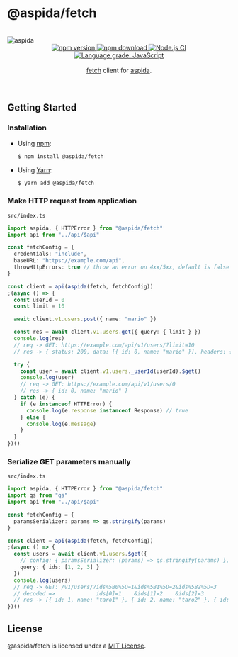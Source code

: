 # @aspida/fetch

<br />
<img src="https://aspida.github.io/aspida/logos/png/logo.png" alt="aspida" title="aspida" />
<div align="center">
  <a href="https://www.npmjs.com/package/@aspida/fetch">
    <img src="https://img.shields.io/npm/v/@aspida/fetch" alt="npm version" />
  </a>
  <a href="https://www.npmjs.com/package/@aspida/fetch">
    <img src="https://img.shields.io/npm/dm/@aspida/fetch" alt="npm download" />
  </a>
  <a href="https://github.com/aspida/aspida/actions?query=workflow%3A%22Node.js+CI%22">
    <img src="https://github.com/aspida/aspida/workflows/Node.js%20CI/badge.svg?branch=master" alt="Node.js CI" />
  </a>
  <a href="https://lgtm.com/projects/g/aspida/aspida/context:javascript">
    <img src="https://img.shields.io/lgtm/grade/javascript/g/aspida/aspida.svg" alt="Language grade: JavaScript" />
  </a>
</div>
<br />
<div align="center"><a href="https://developer.mozilla.org/en-US/docs/Web/API/Fetch_API">fetch</a> client for <a href="https://github.com/aspida/aspida/">aspida</a>.</div>
<br />
<br />

## Getting Started

### Installation

- Using [npm](https://www.npmjs.com/):

  ```sh
  $ npm install @aspida/fetch
  ```

- Using [Yarn](https://yarnpkg.com/):

  ```sh
  $ yarn add @aspida/fetch
  ```

### Make HTTP request from application

`src/index.ts`

```typescript
import aspida, { HTTPError } from "@aspida/fetch"
import api from "../api/$api"

const fetchConfig = {
  credentials: "include",
  baseURL: "https://example.com/api",
  throwHttpErrors: true // throw an error on 4xx/5xx, default is false
}

const client = api(aspida(fetch, fetchConfig))
;(async () => {
  const userId = 0
  const limit = 10

  await client.v1.users.post({ name: "mario" })

  const res = await client.v1.users.get({ query: { limit } })
  console.log(res)
  // req -> GET: https://example.com/api/v1/users/?limit=10
  // res -> { status: 200, data: [{ id: 0, name: "mario" }], headers: {...} }

  try {
    const user = await client.v1.users._userId(userId).$get()
    console.log(user)
    // req -> GET: https://example.com/api/v1/users/0
    // res -> { id: 0, name: "mario" }
  } catch (e) {
    if (e instanceof HTTPError) {
      console.log(e.response instanceof Response) // true
    } else {
      console.log(e.message)
    }
  }
})()
```

### Serialize GET parameters manually

`src/index.ts`

```typescript
import aspida, { HTTPError } from "@aspida/fetch"
import qs from "qs"
import api from "../api/$api"

const fetchConfig = {
  paramsSerializer: params => qs.stringify(params)
}

const client = api(aspida(fetch, fetchConfig))
;(async () => {
  const users = await client.v1.users.$get({
    // config: { paramsSerializer: (params) => qs.stringify(params) },
    query: { ids: [1, 2, 3] }
  })
  console.log(users)
  // req -> GET: /v1/users/?ids%5B0%5D=1&ids%5B1%5D=2&ids%5B2%5D=3
  // decoded =>             ids[0]=1    &ids[1]=2    &ids[2]=3
  // res -> [{ id: 1, name: "taro1" }, { id: 2, name: "taro2" }, { id: 3, name: "taro3" }]
})()
```

## License

@aspida/fetch is licensed under a [MIT License](https://github.com/aspida/aspida/blob/master/packages/aspida-fetch/LICENSE).
